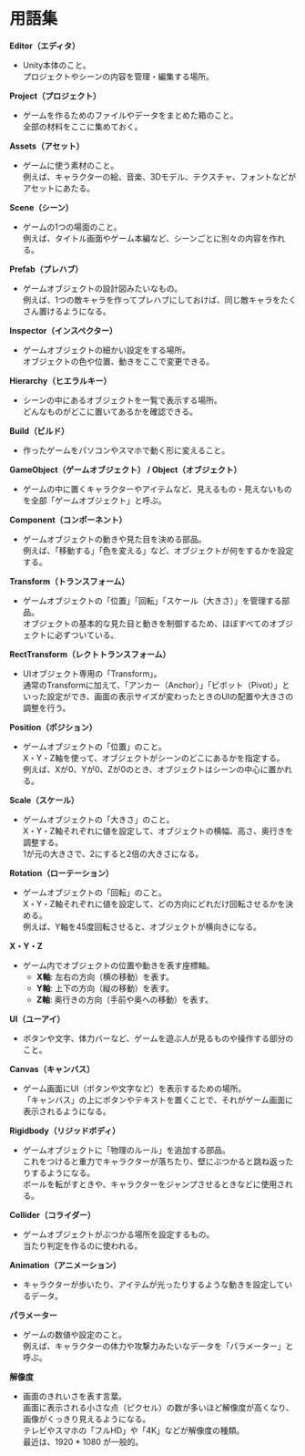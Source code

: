 # 用語集

**Editor（エディタ）**  
- Unity本体のこと。  
  プロジェクトやシーンの内容を管理・編集する場所。

**Project（プロジェクト）**  
- ゲームを作るためのファイルやデータをまとめた箱のこと。  
  全部の材料をここに集めておく。

**Assets（アセット）**  
- ゲームに使う素材のこと。  
  例えば、キャラクターの絵、音楽、3Dモデル、テクスチャ、フォントなどがアセットにあたる。

**Scene（シーン）**  
- ゲームの1つの場面のこと。  
  例えば、タイトル画面やゲーム本編など、シーンごとに別々の内容を作れる。

**Prefab（プレハブ）**  
- ゲームオブジェクトの設計図みたいなもの。  
  例えば、1つの敵キャラを作ってプレハブにしておけば、同じ敵キャラをたくさん置けるようになる。

**Inspector（インスペクター）**  
- ゲームオブジェクトの細かい設定をする場所。  
  オブジェクトの色や位置、動きをここで変更できる。

**Hierarchy（ヒエラルキー）**  
- シーンの中にあるオブジェクトを一覧で表示する場所。  
  どんなものがどこに置いてあるかを確認できる。

**Build（ビルド）**  
- 作ったゲームをパソコンやスマホで動く形に変えること。

**GameObject（ゲームオブジェクト） / Object（オブジェクト）**  
- ゲームの中に置くキャラクターやアイテムなど、見えるもの・見えないものを全部「ゲームオブジェクト」と呼ぶ。

**Component（コンポーネント）**  
- ゲームオブジェクトの動きや見た目を決める部品。  
  例えば、「移動する」「色を変える」など、オブジェクトが何をするかを設定する。

**Transform（トランスフォーム）**  
- ゲームオブジェクトの「位置」「回転」「スケール（大きさ）」を管理する部品。  
  オブジェクトの基本的な見た目と動きを制御するため、ほぼすべてのオブジェクトに必ずついている。

**RectTransform（レクトトランスフォーム）**  
- UIオブジェクト専用の「Transform」。  
  通常のTransformに加えて、「アンカー（Anchor）」「ピボット（Pivot）」といった設定ができ、画面の表示サイズが変わったときのUIの配置や大きさの調整を行う。

**Position（ポジション）**  
- ゲームオブジェクトの「位置」のこと。  
  X・Y・Z軸を使って、オブジェクトがシーンのどこにあるかを指定する。  
  例えば、Xが0、Yが0、Zが0のとき、オブジェクトはシーンの中心に置かれる。

**Scale（スケール）**  
- ゲームオブジェクトの「大きさ」のこと。  
  X・Y・Z軸それぞれに値を設定して、オブジェクトの横幅、高さ、奥行きを調整する。  
  1が元の大きさで、2にすると2倍の大きさになる。

**Rotation（ローテーション）**  
- ゲームオブジェクトの「回転」のこと。  
  X・Y・Z軸それぞれに値を設定して、どの方向にどれだけ回転させるかを決める。  
  例えば、Y軸を45度回転させると、オブジェクトが横向きになる。

**X・Y・Z**  
- ゲーム内でオブジェクトの位置や動きを表す座標軸。  
  - **X軸**: 左右の方向（横の移動）を表す。  
  - **Y軸**: 上下の方向（縦の移動）を表す。  
  - **Z軸**: 奥行きの方向（手前や奥への移動）を表す。

**UI（ユーアイ）**  
- ボタンや文字、体力バーなど、ゲームを遊ぶ人が見るものや操作する部分のこと。

**Canvas（キャンバス）**  
- ゲーム画面にUI（ボタンや文字など）を表示するための場所。  
  「キャンバス」の上にボタンやテキストを置くことで、それがゲーム画面に表示されるようになる。

**Rigidbody（リジッドボディ）**  
- ゲームオブジェクトに「物理のルール」を追加する部品。  
  これをつけると重力でキャラクターが落ちたり、壁にぶつかると跳ね返ったりするようになる。  
  ボールを転がすときや、キャラクターをジャンプさせるときなどに使用される。

**Collider（コライダー）**  
- ゲームオブジェクトがぶつかる場所を設定するもの。  
  当たり判定を作るのに使われる。

**Animation（アニメーション）**  
- キャラクターが歩いたり、アイテムが光ったりするような動きを設定しているデータ。

**パラメーター**  
- ゲームの数値や設定のこと。  
  例えば、キャラクターの体力や攻撃力みたいなデータを「パラメーター」と呼ぶ。

**解像度**  
- 画面のきれいさを表す言葉。  
  画面に表示される小さな点（ピクセル）の数が多いほど解像度が高くなり、画像がくっきり見えるようになる。  
  テレビやスマホの「フルHD」や「4K」などが解像度の種類。  
  最近は、1920 * 1080 が一般的。
